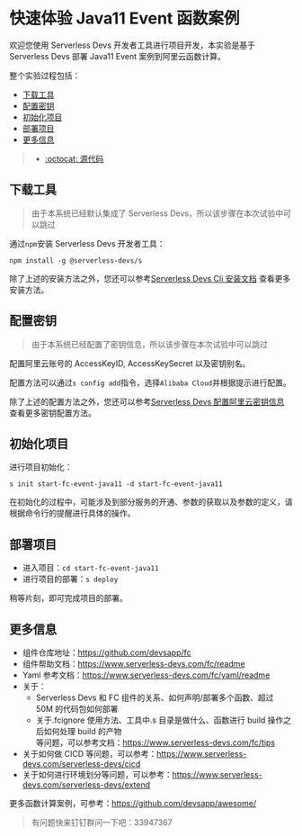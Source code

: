 # 快速体验 Java11 Event 函数案例

欢迎您使用 Serverless Devs 开发者工具进行项目开发，本实验是基于 Serverless Devs 部署 Java11 Event 案例到阿里云函数计算。

整个实验过程包括：

- [下载工具](#下载工具)
- [配置密钥](#配置密钥)
- [初始化项目](#初始化项目)
- [部署项目](#部署项目)
- [更多信息](#更多信息)

> - [:octocat: 源代码](https://github.com/devsapp/start-fc/tree/main/event-function/fc-event-java11/src)

## 下载工具

> 由于本系统已经默认集成了 Serverless Devs，所以该步骤在本次试验中可以跳过

通过`npm`安装 Serverless Devs 开发者工具：

```
npm install -g @serverless-devs/s
```

除了上述的安装方法之外，您还可以参考[Serverless Devs Cli 安装文档](https://www.serverless-devs.com/serverless-devs/install) 查看更多安装方法。

## 配置密钥

> 由于本系统已经配置了密钥信息，所以该步骤在本次试验中可以跳过

配置阿里云账号的 AccessKeyID, AccessKeySecret 以及密钥别名。

配置方法可以通过`s config add`指令，选择`Alibaba Cloud`并根据提示进行配置。

除了上述的配置方法之外，您还可以参考[Serverless Devs 配置阿里云密钥信息](https://www.serverless-devs.com/fc/config) 查看更多密钥配置方法。

## 初始化项目

进行项目初始化：

```
s init start-fc-event-java11 -d start-fc-event-java11
```

在初始化的过程中，可能涉及到部分服务的开通、参数的获取以及参数的定义，请根据命令行的提醒进行具体的操作。

## 部署项目

- 进入项目：`cd start-fc-event-java11`
- 进行项目的部署：`s deploy`

稍等片刻，即可完成项目的部署。

## 更多信息

- 组件仓库地址：https://github.com/devsapp/fc
- 组件帮助文档：https://www.serverless-devs.com/fc/readme
- Yaml 参考文档：https://www.serverless-devs.com/fc/yaml/readme
- 关于：
  - Serverless Devs 和 FC 组件的关系、如何声明/部署多个函数、超过 50M 的代码包如何部署
  - 关于.fcignore 使用方法、工具中.s 目录是做什么、函数进行 build 操作之后如何处理 build 的产物  
    等问题，可以参考文档：https://www.serverless-devs.com/fc/tips
- 关于如何做 CICD 等问题，可以参考：https://www.serverless-devs.com/serverless-devs/cicd
- 关于如何进行环境划分等问题，可以参考：https://www.serverless-devs.com/serverless-devs/extend

更多函数计算案例，可参考：https://github.com/devsapp/awesome/

> 有问题快来钉钉群问一下吧：33947367
